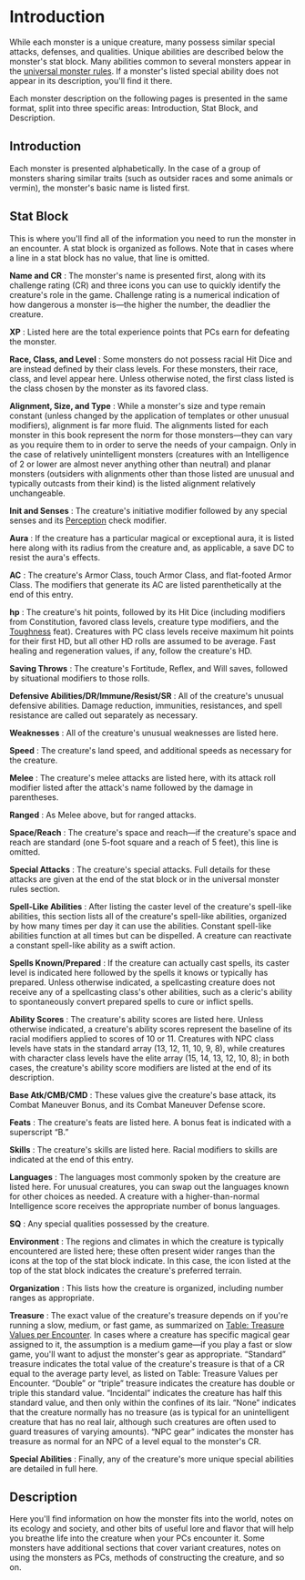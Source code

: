 # Introduction

While each monster is a unique creature, many possess similar special attacks, defenses, and qualities. Unique abilities are described below the monster's stat block. Many abilities common to several monsters appear in the [universal monster rules](universalMonsterRules.md). If a monster's listed special ability does not appear in its description, you'll find it there.

Each monster description on the following pages is presented in the same format, split into three specific areas: Introduction, Stat Block, and Description.

## Introduction

Each monster is presented alphabetically. In the case of a group of monsters sharing similar traits (such as outsider races and some animals or vermin), the monster's basic name is listed first.

## Stat Block

This is where you'll find all of the information you need to run the monster in an encounter. A stat block is organized as follows. Note that in cases where a line in a stat block has no value, that line is omitted.

**Name and CR** : The monster's name is presented first, along with its challenge rating (CR) and three icons you can use to quickly identify the creature's role in the game. Challenge rating is a numerical indication of how dangerous a monster is—the higher the number, the deadlier the creature.

**XP** : Listed here are the total experience points that PCs earn for defeating the monster.

**Race, Class, and Level** : Some monsters do not possess racial Hit Dice and are instead defined by their class levels. For these monsters, their race, class, and level appear here. Unless otherwise noted, the first class listed is the class chosen by the monster as its favored class.

**Alignment, Size, and Type** : While a monster's size and type remain constant (unless changed by the application of templates or other unusual modifiers), alignment is far more fluid. The alignments listed for each monster in this book represent the norm for those monsters—they can vary as you require them to in order to serve the needs of your campaign. Only in the case of relatively unintelligent monsters (creatures with an Intelligence of 2 or lower are almost never anything other than neutral) and planar monsters (outsiders with alignments other than those listed are unusual and typically outcasts from their kind) is the listed alignment relatively unchangeable.

**Init and Senses** : The creature's initiative modifier followed by any special senses and its [Perception](../skills/perception.md#_perception) check modifier.

**Aura** : If the creature has a particular magical or exceptional aura, it is listed here along with its radius from the creature and, as applicable, a save DC to resist the aura's effects.

**AC** : The creature's Armor Class, touch Armor Class, and flat-footed Armor Class. The modifiers that generate its AC are listed parenthetically at the end of this entry.

**hp** : The creature's hit points, followed by its Hit Dice (including modifiers from Constitution, favored class levels, creature type modifiers, and the [Toughness](../feats.md#_toughness) feat). Creatures with PC class levels receive maximum hit points for their first HD, but all other HD rolls are assumed to be average. Fast healing and regeneration values, if any, follow the creature's HD.

**Saving Throws** : The creature's Fortitude, Reflex, and Will saves, followed by situational modifiers to those rolls.

**Defensive Abilities/DR/Immune/Resist/SR** : All of the creature's unusual defensive abilities. Damage reduction, immunities, resistances, and spell resistance are called out separately as necessary.

**Weaknesses** : All of the creature's unusual weaknesses are listed here.

**Speed** : The creature's land speed, and additional speeds as necessary for the creature.

**Melee** : The creature's melee attacks are listed here, with its attack roll modifier listed after the attack's name followed by the damage in parentheses.

**Ranged** : As Melee above, but for ranged attacks.

**Space/Reach** : The creature's space and reach—if the creature's space and reach are standard (one 5-foot square and a reach of 5 feet), this line is omitted.

**Special Attacks** : The creature's special attacks. Full details for these attacks are given at the end of the stat block or in the universal monster rules section.

**Spell-Like Abilities** : After listing the caster level of the creature's spell-like abilities, this section lists all of the creature's spell-like abilities, organized by how many times per day it can use the abilities. Constant spell-like abilities function at all times but can be dispelled. A creature can reactivate a constant spell-like ability as a swift action.

**Spells Known/Prepared** : If the creature can actually cast spells, its caster level is indicated here followed by the spells it knows or typically has prepared. Unless otherwise indicated, a spellcasting creature does not receive any of a spellcasting class's other abilities, such as a cleric's ability to spontaneously convert prepared spells to cure or inflict spells.

**Ability Scores** : The creature's ability scores are listed here. Unless otherwise indicated, a creature's ability scores represent the baseline of its racial modifiers applied to scores of 10 or 11. Creatures with NPC class levels have stats in the standard array (13, 12, 11, 10, 9, 8), while creatures with character class levels have the elite array (15, 14, 13, 12, 10, 8); in both cases, the creature's ability score modifiers are listed at the end of its description.

**Base Atk/CMB/CMD** : These values give the creature's base attack, its Combat Maneuver Bonus, and its Combat Maneuver Defense score.

**Feats** : The creature's feats are listed here. A bonus feat is indicated with a superscript “B.”

**Skills** : The creature's skills are listed here. Racial modifiers to skills are indicated at the end of this entry.

**Languages** : The languages most commonly spoken by the creature are listed here. For unusual creatures, you can swap out the languages known for other choices as needed. A creature with a higher-than-normal Intelligence score receives the appropriate number of bonus languages.

**SQ** : Any special qualities possessed by the creature.

**Environment** : The regions and climates in which the creature is typically encountered are listed here; these often present wider ranges than the icons at the top of the stat block indicate. In this case, the icon listed at the top of the stat block indicates the creature's preferred terrain.

**Organization** : This lists how the creature is organized, including number ranges as appropriate.

**Treasure** : The exact value of the creature's treasure depends on if you're running a slow, medium, or fast game, as summarized on [Table: Treasure Values per Encounter](../gamemastering.md#_table-12-5-treasure-values-per-encounter). In cases where a creature has specific magical gear assigned to it, the assumption is a medium game—if you play a fast or slow game, you'll want to adjust the monster's gear as appropriate. “Standard” treasure indicates the total value of the creature's treasure is that of a CR equal to the average party level, as listed on Table: Treasure Values per Encounter. “Double” or “triple” treasure indicates the creature has double or triple this standard value. “Incidental” indicates the creature has half this standard value, and then only within the confines of its lair. “None” indicates that the creature normally has no treasure (as is typical for an unintelligent creature that has no real lair, although such creatures are often used to guard treasures of varying amounts). “NPC gear” indicates the monster has treasure as normal for an NPC of a level equal to the monster's CR.

**Special Abilities** : Finally, any of the creature's more unique special abilities are detailed in full here.

## Description

Here you'll find information on how the monster fits into the world, notes on its ecology and society, and other bits of useful lore and flavor that will help you breathe life into the creature when your PCs encounter it. Some monsters have additional sections that cover variant creatures, notes on using the monsters as PCs, methods of constructing the creature, and so on.

